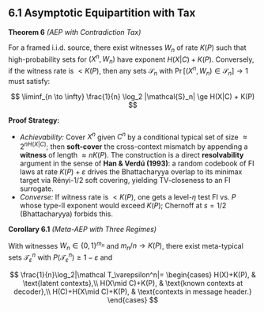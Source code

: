 ## 6.1 Asymptotic Equipartition with Tax

**Theorem 6** *(AEP with Contradiction Tax)*

For a framed i.i.d. source, there exist witnesses $W_n$ of rate $K(P)$ such that high-probability sets for $(X^n, W_n)$ have exponent $H(X|C) + K(P)$. Conversely, if the witness rate is $< K(P)$, then any sets $\mathcal{S}_n$ with $\Pr[(X^n, W_n) \in \mathcal{S}_n] \to 1$ must satisfy:

$$
\liminf_{n \to \infty} \frac{1}{n} \log_2 |\mathcal{S}_n| \ge H(X|C) + K(P)
$$

**Proof Strategy:**

- *Achievability:* Cover $X^n$ given $C^n$ by a conditional typical set of size $\approx 2^{nH(X|C)}$; then **soft-cover** the cross-context mismatch by appending a **witness** of length $\approx nK(P)$. The construction is a direct **resolvability** argument in the sense of **Han & Verdú (1993)**: a random codebook of FI laws at rate $K(P)+\varepsilon$ drives the Bhattacharyya overlap to its minimax target via Rényi-1/2 soft covering, yielding $\mathrm{TV}$-closeness to an FI surrogate.
- *Converse:* If witness rate is $< K(P)$, one gets a level-$\eta$ test $\mathrm{FI}$ vs. $P$ whose type-II exponent would exceed $K(P)$; Chernoff at $s = 1/2$ (Bhattacharyya) forbids this.

**Corollary 6.1** *(Meta-AEP with Three Regimes)*

With witnesses $W_n\in\{0,1\}^{m_n}$ and $m_n/n\to K(P)$, there exist meta-typical sets $\mathcal T_\varepsilon^n$ with $P(\mathcal T_\varepsilon^n)\ge 1-\varepsilon$ and

$$
\frac{1}{n}\log_2|\mathcal T_\varepsilon^n|=
\begin{cases}
H(X)+K(P), & \text{latent contexts},\\
H(X\mid C)+K(P), & \text{known contexts at decoder},\\
H(C)+H(X\mid C)+K(P), & \text{contexts in message header.}
\end{cases}
$$

